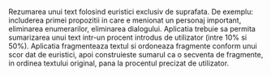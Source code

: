 Rezumarea unui text folosind euristici exclusiv de suprafata. De exemplu: includerea primei propozitii in care e menionat un personaj important, eliminarea enumerarilor, eliminarea dialogului. Aplicatia trebuie sa permita sumarizarea unui text intr-un procent introdus de utilizator (intre 10% si 50%). Aplicatia fragmenteaza textul si ordoneaza fragmente conform unui scor dat de euristici, apoi construieste sumarul ca o secventa de fragmente, in ordinea textului original, pana la procentul precizat de utilizator.